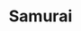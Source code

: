 ---
layout: quest-table
expansion: Job Quests
title: Samurai
permalink: /quests/jobs/samurai
links:
    next: /quests/role/shadowbringers/physical-dps
quests:

  - name: The Way of the Samurai
    level: 50
    rowId: 68095
    questId: JobSam500_02559
    genre: Samurai Quests
    icon: '71140'
    issuer:
      location: Ul'dah - Steps of Nald
      coords: (9.2, 9.1)
      name: Ul'dahn citizen
    steps:
      - location: Ul'dah - Steps of Thal
        coords: (9.2, 11.4)
        name: Speak with the silver-tongued showmaster.
      - location: Ul'dah - Steps of Thal
        coords: (9.4, 12.4)
        name: Speak with the Far Eastern elder.
    partQuestNo: 1
  - name: Master Musosai
    level: 50
    rowId: 68096
    questId: JobSam501_02560
    genre: Samurai Quests
    icon: '71140'
    issuer:
      location: Ul'dah - Steps of Thal
      coords: (9.4, 12.4)
      name: Musosai
    steps:
      - location: Ul'dah - Steps of Thal
        coords: (9.4, 12.4)
        name: Speak with Musosai.
      - location: Ul'dah - Steps of Thal
        coords: (9.4, 12.4)
        name: Speak with Musosai.
      - location: Ul'dah - Steps of Nald
        coords: (11.9, 9.5)
        name: Speak with Musosai at the Quicksand.
    soloDuty:
      levelSync: 52
      timeLimit: 30
      id: '157'
    partQuestNo: 2
  - name: The Sands of Debt
    level: 52
    rowId: 68097
    questId: JobSam520_02561
    genre: Samurai Quests
    icon: '71140'
    issuer:
      location: Ul'dah - Steps of Nald
      coords: (11.9, 9.5)
      name: Musosai
    steps:
      - location: Central Thanalan
        coords: (18.4, 25.9)
        name: Speak with residents of Stonesthrow.
      - location: Central Thanalan
        coords: (18.4, 26.0)
        name: Report to Musosai.
      - location: Central Thanalan
        coords: (18.8, 25.9)
        name: Speak with the downtrodden daughter.
      - location: Central Thanalan
        coords: (23.3, 28.4)
        name: Rendezvous with Musosai.
      - location: Central Thanalan
        coords: (23.5, 28.6)
        name: Defeat the Brass Blades.
      - location: Central Thanalan
        coords: (23.6, 28.7)
        name: Speak with the downtrodden daughter.
      - location: Limsa Lominsa Upper Decks
        coords: (11.4, 10.9)
        name: Speak with Musosai at the Drowning Wench.
    partQuestNo: 3
  - name: Blood on the Deck
    level: 54
    rowId: 68098
    questId: JobSam540_02562
    genre: Samurai Quests
    icon: '71140'
    issuer:
      location: Limsa Lominsa Upper Decks
      coords: (11.4, 10.9)
      name: Musosai
    steps:
      - location: Limsa Lominsa Lower Decks
        coords: (8.3, 11.7)
        name: Gather intelligence in Hawkers' Alley.
      - location: Limsa Lominsa Lower Decks
        coords: (7.1, 12.3)
        name: Report to Musosai.
      - location: Limsa Lominsa Lower Decks
        coords: (7.7, 14.8)
        name: Join Musosai.
      - location: Eastern La Noscea
        coords: (33.8, 30.6)
        name: Speak with Gegeruju in Costa del Sol.
      - location: Eastern La Noscea
        coords: (34.9, 29.3)
        name: Hand the invitation to Gurumi Borlumi's retainer.
      - location: Eastern La Noscea
        coords: (34.9, 29.3)
        name: Hand the invitation to Gurumi Borlumi's retainer.
      - location: New Gridania
        coords: (12.1, 13.2)
        name: Speak with Musosai in Gridania.
    soloDuty:
      levelSync: 54
      id: '5009'
    partQuestNo: 4
  - name: A Fraudster in the Forest
    level: 56
    rowId: 68099
    questId: JobSam560_02563
    genre: Samurai Quests
    icon: '71140'
    issuer:
      location: New Gridania
      coords: (12.1, 13.2)
      name: Musosai
    steps:
      - location: New Gridania
        coords: (11.5, 12.1)
        name: Gather information at the aetheryte plaza.
      - location: New Gridania
        coords: (10.8, 11.4)
        name: Report to Musosai.
      - location: New Gridania
        coords: (9.7, 11.1)
        name: Speak with Vorsaile Heuloix.
      - location: North Shroud
        coords: (21.8, 21.6)
        name: Look for Momozigo in the North Shroud.
      - location: North Shroud
        coords: (21.8, 21.7)
        name: Rescue Momozigo.
      - location: North Shroud
        coords: (22.8, 21.3)
        name: Look for Momozigo.
      - location: New Gridania
        coords: (10.9, 11.4)
        name: Speak with Momozigo.
      - location: Foundation
        coords: (13.5, 12.4)
        name: Speak with Musosai in Ishgard.
    partQuestNo: 5
  - name: Tears in the Snow
    level: 58
    rowId: 68100
    questId: JobSam580_02564
    genre: Samurai Quests
    icon: '71140'
    issuer:
      location: Foundation
      coords: (13.5, 12.4)
      name: Musosai
    steps:
      - location: Foundation
        coords: (13.3, 12.5)
        name: Gather information in the Brume.
      - location: Foundation
        coords: (11.9, 12.8)
        name: Report to Musosai.
      - location: Foundation
        coords: (13.4, 12.6)
        name: Follow Musosai.
      - location: The Pillars
        coords: (11.2, 12.0)
        name: Speak with Honfraint.
      - location: Coerthas Western Highlands
        coords: (29.9, 23.2)
        name: Search for Momozigo at the Black Iron Bridge.
      - location: Coerthas Western Highlands
        coords: (29.7, 23.1)
        name: Rescue Momozigo.
      - location: Foundation
        coords: (13.5, 12.4)
        name: Speak with Momozigo in Ishgard.
    partQuestNo: 6
  - name: The Face of True Evil
    level: 60
    rowId: 68101
    questId: JobSam600_02565
    genre: Samurai Quests
    icon: '71140'
    issuer:
      location: Foundation
      coords: (13.5, 12.4)
      name: Momozigo
    steps:
      - location: Foundation
        coords: (12.3, 11.0)
        name: Survey the designated area.
      - location: Foundation
        coords: (10.9, 11.8)
        name: Survey the designated area.
      - location: Coerthas Western Highlands
        coords: (18.2, 17.6)
        name: Join Musosai at Twinpools.
      - location: Coerthas Western Highlands
        coords: (18.2, 18.0)
        name: Join Musosai at Twinpools.
      - location: Ul'dah - Steps of Nald
        coords: (11.9, 9.5)
        name: Speak with Momozigo.
    soloDuty:
      levelSync: 60
      id: '5010'
    unlocks:
      - id: '7497'
        name: Meditate
        icon: '3172'
        type: action
      - id: 1812
        name: SAM I Am I
        type: achievement
    partQuestNo: 7
  - name: A Dignified Visitor
    level: 60
    rowId: 68102
    questId: JobSam601_02566
    genre: Samurai Quests
    icon: '71140'
    issuer:
      location: Ul'dah - Steps of Nald
      coords: (11.9, 9.5)
      name: Momozigo
    steps:
      - location: Ul'dah - Steps of Nald
        coords: (12.0, 8.8)
        name: Speak with the dignified samurai.
      - location: Western Thanalan
        coords: (19.5, 27.9)
        name: Join Makoto near the Silver Bazaar.
      - location: Western Thanalan
        coords: (19.5, 27.8)
        name: Speak with Makoto.
      - location: Western Thanalan
        coords: (15.2, 30.4)
        name: Join Makoto at Musosai's grave.
      - location: Ul'dah - Steps of Nald
        coords: (11.9, 9.5)
        name: Report to Momozigo at the Quicksand.
    partQuestNo: 8
  - name: Trials of the Sekiseigumi
    level: 63
    rowId: 68103
    questId: JobSam630_02567
    genre: Samurai Quests
    icon: '71140'
    issuer:
      location: Ul'dah - Steps of Nald
      coords: (11.9, 9.5)
      name: Momozigo
    steps:
      - location: Kugane
        coords: (13.8, 8.0)
        name: Speak with the soft-spoken Sekiseigumi in Kugane.
      - location: The Ruby Sea
        coords: (32.8, 36.6)
        name: Look for Makoto on Sakazuki.
      - location: The Ruby Sea
        coords: (32.8, 36.6)
        name: Aid Makoto.
      - location: Kugane
        coords: (13.8, 8.0)
        name: Report to the soft-spoken Sekiseigumi.
    partQuestNo: 9
  - name: Matsuba Mayhem
    level: 65
    rowId: 68104
    questId: JobSam650_02568
    genre: Samurai Quests
    icon: '71140'
    issuer:
      location: Kugane
      coords: (13.8, 8.0)
      name: Makoto
    steps:
      - location: Kugane
        coords: (9.3, 12.5)
        name: Survey the designated location.
      - location: Kugane
        coords: (8.4, 12.7)
        name: Survey the designated location.
      - location: Kugane
        coords: (8.4, 12.7)
        name: Examine the quaint charm.
      - location: Kugane
        coords: (10.8, 11.8)
        name: Show the bloodstained charm to Makoto.
      - location: Kugane
        coords: (12.1, 14.1)
        name: Speak with Makoto.
      - location: Kugane
        coords: (11.9, 8.5)
        name: Speak with Makoto.
      - location: Kugane
        coords: (11.9, 8.4)
        name: Speak with Makoto.
      - location: Kugane
        coords: (13.8, 8.0)
        name: Speak with Kongo.
    soloDuty:
      levelSync: 65
      id: '5011'
    partQuestNo: 10
  - name: The Hunt for Ugetsu
    level: 68
    rowId: 68105
    questId: JobSam680_02569
    genre: Samurai Quests
    icon: '71140'
    issuer:
      location: Kugane
      coords: (13.8, 8.0)
      name: Makoto
    steps:
      - location: Yanxia
        coords: (32.2, 22.0)
        name: Join Makoto in Namai.
      - location: Yanxia
        coords: (26.5, 30.6)
        name: Survey the designated location and defeat the enemy.
      - location: Yanxia
        coords: (24.6, 30.0)
        name: Survey the designated location and defeat the enemy.
      - location: Yanxia
        coords: (22.7, 30.3)
        name: Survey the designated location and defeat the enemy.
      - location: Yanxia
        coords: (25.0, 31.9)
        name: Rejoin Makoto.
      - location: Yanxia
        coords: (25.0, 31.9)
        name: Speak with Makoto.
      - location: Kugane
        coords: (13.8, 8.0)
        name: Speak with Makoto.
    partQuestNo: 11
  - name: The Battle on Bekko
    level: 70
    rowId: 68106
    questId: JobSam700_02570
    genre: Samurai Quests
    icon: '71140'
    issuer:
      location: Kugane
      coords: (13.8, 8.0)
      name: Makoto
    steps:
      - location: Kugane
        coords: (10.2, 10.0)
        name: Speak with Sekiseigumi members.
      - location: Kugane
        coords: (13.7, 8.1)
        name: Report to Makoto.
      - location: The Ruby Sea
        coords: (37.2, 23.1)
        name: Join Makoto on the Isle of Bekko.
      - location: The Ruby Sea
        coords: (37.2, 23.0)
        name: Join Makoto on the Isle of Bekko.
      - location: Kugane
        coords: (13.8, 8.0)
        name: Speak with Makoto in Kugane.
    soloDuty:
      levelSync: 70
      id: '5012'
    unlocks:
      - id: '7496'
        name: 'Hissatsu: Guren'
        icon: '3177'
        type: action
      - id: 1813
        name: SAM I Am II
        type: achievement
    partQuestNo: 12
  - name: The Legend of Musosai
    level: 80
    rowId: 68759
    questId: LucKbc014_03223
    genre: Samurai Quests
    icon: '71020'
    issuer:
      location: Kugane
      coords: (13.8, 8.0)
      name: Makoto
    steps:
      - location: Ul'dah - Steps of Nald
        coords: (12.0, 8.8)
        name: Speak with Makoto in Ul'dah.
      - location: Western Thanalan
        coords: (17.1, 29.1)
        name: Speak with Makoto at the Silver Bazaar.
      - location: Western Thanalan
        coords: (15.2, 30.4)
        name: Speak with Makoto.
      - location: Western Thanalan
        coords: (15.4, 27.6)
        name: Speak with the familiar fellow.
      - location: Ul'dah - Steps of Nald
        coords: (12.0, 8.8)
        name: Speak with Makoto in Ul'dah.
    unlocks:
      - id: 2320
        name: SAM I Am III
        type: achievement
    partQuestNo: 13


---